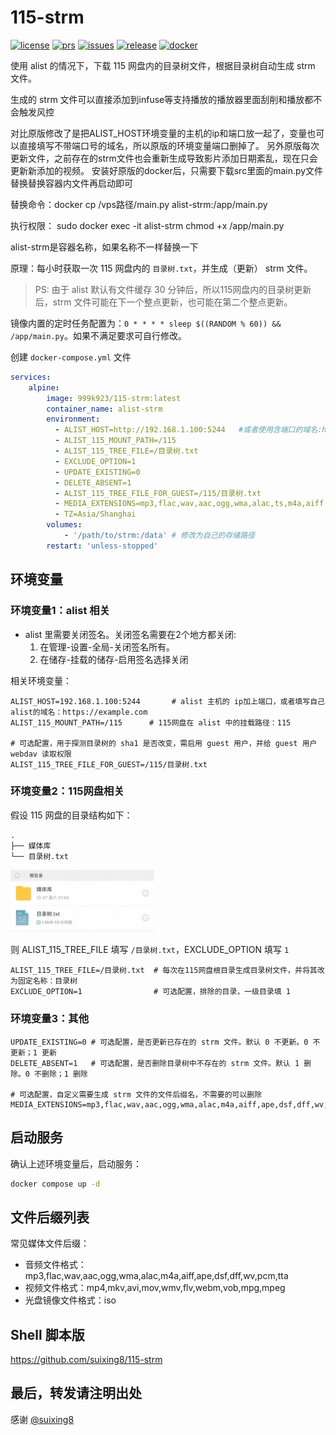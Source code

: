 [license]: /LICENSE
[license-badge]: https://img.shields.io/github/license/Akimio521/AutoFilm?style=flat-square&a=1
[prs]: https://github.com/uwang/115-strm
[prs-badge]: https://img.shields.io/badge/PRs-welcome-brightgreen.svg?style=flat-square
[issues]: https://github.com/uwang/115-strm/issues/new
[issues-badge]: https://img.shields.io/badge/Issues-welcome-brightgreen.svg?style=flat-square
[release]: https://github.com/uwang/115-strm/releases/latest
[release-badge]: https://img.shields.io/github/v/release/uwang/115-strm?style=flat-square
[docker]: https://hub.docker.com/r/uwang/115-strm
[docker-badge]: https://img.shields.io/docker/pulls/uwang/115-strm?color=%2348BB78&logo=docker&label=pulls

# 115-strm

[![license][license-badge]][license]
[![prs][prs-badge]][prs]
[![issues][issues-badge]][issues]
[![release][release-badge]][release]
[![docker][docker-badge]][docker]

使用 alist 的情况下，下载 115 网盘内的目录树文件，根据目录树自动生成 strm 文件。

生成的 strm 文件可以直接添加到infuse等支持播放的播放器里面刮削和播放都不会触发风控

对比原版修改了是把ALIST_HOST环境变量的主机的ip和端口放一起了，变量也可以直接填写不带端口号的域名，所以原版的环境变量端口删掉了。
另外原版每次更新文件，之前存在的strm文件也会重新生成导致影片添加日期紊乱，现在只会更新新添加的视频。
安装好原版的docker后，只需要下载src里面的main.py文件替换替换容器内文件再启动即可


替换命令：docker cp /vps路径/main.py alist-strm:/app/main.py

执行权限：
sudo docker exec -it alist-strm chmod +x /app/main.py

alist-strm是容器名称，如果名称不一样替换一下


原理：每小时获取一次 115 网盘内的 `目录树.txt`，并生成（更新） strm 文件。
>PS: 由于 alist 默认有文件缓存 30 分钟后，所以115网盘内的目录树更新后，strm 文件可能在下一个整点更新，也可能在第二个整点更新。

镜像内置的定时任务配置为：`0 * * * * sleep $((RANDOM % 60)) && /app/main.py`。如果不满足要求可自行修改。

创建 `docker-compose.yml` 文件

```yml
services:
    alpine:
        image: 999k923/115-strm:latest
        container_name: alist-strm
        environment:
          - ALIST_HOST=http://192.168.1.100:5244   #或者使用含端口的域名:https://example.com
          - ALIST_115_MOUNT_PATH=/115
          - ALIST_115_TREE_FILE=/目录树.txt
          - EXCLUDE_OPTION=1
          - UPDATE_EXISTING=0
          - DELETE_ABSENT=1
          - ALIST_115_TREE_FILE_FOR_GUEST=/115/目录树.txt
          - MEDIA_EXTENSIONS=mp3,flac,wav,aac,ogg,wma,alac,ts,m4a,aiff,ape,dsf,dff,wv,pcm,tta,mp4,mkv,avi,mov,wmv,flv,webm,vob,mpg,mpeg,iso,m4v,rmvb
          - TZ=Asia/Shanghai
        volumes:
            - '/path/to/strm:/data' # 修改为自己的存储路径
        restart: 'unless-stopped'
```

## 环境变量

### 环境变量1：alist 相关

- alist 里需要关闭签名。关闭签名需要在2个地方都关闭:
    1. 在管理-设置-全局-关闭签名所有。
    2. 在储存-挂载的储存-启用签名选择关闭

相关环境变量：

```env
ALIST_HOST=192.168.1.100:5244       # alist 主机的 ip加上端口，或者填写自己alist的域名：https://example.com
ALIST_115_MOUNT_PATH=/115      # 115网盘在 alist 中的挂载路径：115

# 可选配置，用于探测目录树的 sha1 是否改变，需启用 guest 用户，并给 guest 用户 webdav 读取权限
ALIST_115_TREE_FILE_FOR_GUEST=/115/目录树.txt
```

### 环境变量2：115网盘相关

假设 115 网盘的目录结构如下：

```txt
.
├── 媒体库
└── 目录树.txt
```

<img src="./img/115.png" alt="115目录结构" width="230" height="100">

则 ALIST_115_TREE_FILE 填写 `/目录树.txt`，EXCLUDE_OPTION 填写 `1`

```env
ALIST_115_TREE_FILE=/目录树.txt  # 每次在115网盘根目录生成目录树文件，并将其改为固定名称：目录树
EXCLUDE_OPTION=1                # 可选配置，排除的目录，一级目录填 1
```

### 环境变量3：其他

```env
UPDATE_EXISTING=0 # 可选配置，是否更新已存在的 strm 文件。默认 0 不更新。0 不更新；1 更新
DELETE_ABSENT=1   # 可选配置，是否删除目录树中不存在的 strm 文件。默认 1 删除。0 不删除；1 删除

# 可选配置，自定义需要生成 strm 文件的文件后缀名，不需要的可以删除
MEDIA_EXTENSIONS=mp3,flac,wav,aac,ogg,wma,alac,m4a,aiff,ape,dsf,dff,wv,pcm,tta,mp4,mkv,avi,mov,wmv,flv,webm,vob,mpg,mpeg,iso
```

## 启动服务

确认上述环境变量后，启动服务：

```bash
docker compose up -d
```

## 文件后缀列表

常见媒体文件后缀：

- 音频文件格式：mp3,flac,wav,aac,ogg,wma,alac,m4a,aiff,ape,dsf,dff,wv,pcm,tta
- 视频文件格式：mp4,mkv,avi,mov,wmv,flv,webm,vob,mpg,mpeg
- 光盘镜像文件格式：iso

## Shell 脚本版

<https://github.com/suixing8/115-strm>

## 最后，转发请注明出处

感谢 [@suixing8](https://github.com/suixing8)
